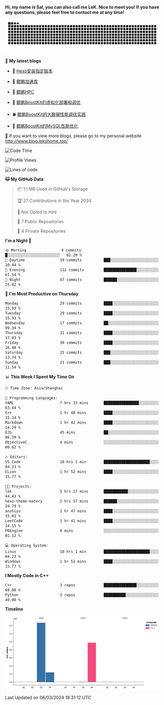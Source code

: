 **Hi, my name is Sal, you can also call me LeK. Nice to meet you! If you have any questions, please feel free to contact me at any time!**

![snake](https://raw.githubusercontent.com/LeKZzzz/LeKZzzz/output/github-contribution-grid-snake.svg)


👀 **My latest blogs**
<!-- BLOG-POST-LIST:START -->
- 🫣 [Hexo安装指定版本](http://www.blog.lekshome.top/2024/03/07/hexo-an-zhuang-zhi-ding-ban-ben/) 

- 🧐 [鲲鹏加速库](http://www.blog.lekshome.top/2024/03/02/kun-peng-jia-su-ku/) 

- 🤖 [鲲鹏HPC](http://www.blog.lekshome.top/2024/03/02/kun-peng-hpc/) 

- 📝 [鲲鹏BoostKit的虚拟化部署和调优](http://www.blog.lekshome.top/2024/03/02/kun-peng-boostkit-de-xu-ni-hua-bu-shu-he-diao-you/) 

- ⛽️ [鲲鹏BoostKit的大数据性能调优实践](http://www.blog.lekshome.top/2024/03/02/kun-peng-boostkit-de-da-shu-ju-xing-neng-diao-you-shi-jian/) 

- 🦣 [鲲鹏BoostKit的MySQL性能优化](http://www.blog.lekshome.top/2024/03/02/kun-peng-boostkit-de-mysql-xing-neng-you-hua/) 
<!-- BLOG-POST-LIST:END -->

🥰 If you want to view more blogs, please go to my personal website http://www.blog.lekshome.top/


<!--START_SECTION:waka-->
![Code Time](http://img.shields.io/badge/Code%20Time-182%20hrs%2044%20mins-blue)

![Profile Views](http://img.shields.io/badge/Profile%20Views-104-blue)

![Lines of code](https://img.shields.io/badge/From%20Hello%20World%20I%27ve%20Written-2.7%20million%20lines%20of%20code-blue)

**🐱 My GitHub Data** 

> 📦 1.1 MB Used in GitHub's Storage 
 > 
> 🏆 27 Contributions in the Year 2024
 > 
> 🚫 Not Opted to Hire
 > 
> 📜 7 Public Repositories 
 > 
> 🔑 4 Private Repositories 
 > 
**I'm a Night 🦉** 

```text
🌞 Morning                4 commits           █░░░░░░░░░░░░░░░░░░░░░░░░   02.20 % 
🌆 Daytime                19 commits          ███░░░░░░░░░░░░░░░░░░░░░░   10.44 % 
🌃 Evening                112 commits         ███████████████░░░░░░░░░░   61.54 % 
🌙 Night                  47 commits          ██████░░░░░░░░░░░░░░░░░░░   25.82 % 
```
📅 **I'm Most Productive on Thursday** 

```text
Monday                   29 commits          ████░░░░░░░░░░░░░░░░░░░░░   15.93 % 
Tuesday                  29 commits          ████░░░░░░░░░░░░░░░░░░░░░   15.93 % 
Wednesday                17 commits          ██░░░░░░░░░░░░░░░░░░░░░░░   09.34 % 
Thursday                 31 commits          ████░░░░░░░░░░░░░░░░░░░░░   17.03 % 
Friday                   30 commits          ████░░░░░░░░░░░░░░░░░░░░░   16.48 % 
Saturday                 25 commits          ███░░░░░░░░░░░░░░░░░░░░░░   13.74 % 
Sunday                   21 commits          ███░░░░░░░░░░░░░░░░░░░░░░   11.54 % 
```


📊 **This Week I Spent My Time On** 

```text
🕑︎ Time Zone: Asia/Shanghai

💬 Programming Languages: 
YAML                     7 hrs 33 mins       ████████████████░░░░░░░░░   63.44 % 
C++                      1 hr 48 mins        ████░░░░░░░░░░░░░░░░░░░░░   15.14 % 
Markdown                 1 hr 42 mins        ████░░░░░░░░░░░░░░░░░░░░░   14.29 % 
EJS                      45 mins             ██░░░░░░░░░░░░░░░░░░░░░░░   06.39 % 
ObjectiveC               4 mins              ░░░░░░░░░░░░░░░░░░░░░░░░░   00.62 % 

🔥 Editors: 
VS Code                  10 hrs 1 min        █████████████████████░░░░   84.23 % 
CLion                    1 hr 52 mins        ████░░░░░░░░░░░░░░░░░░░░░   15.77 % 

🐱‍💻 Projects: 
lek                      5 hrs 17 mins       ███████████░░░░░░░░░░░░░░   44.43 % 
hexo-theme-matery        2 hrs 57 mins       ██████░░░░░░░░░░░░░░░░░░░   24.79 % 
anzhiyu                  1 hr 47 mins        ████░░░░░░░░░░░░░░░░░░░░░   15.01 % 
LeetCode                 1 hr 41 mins        ████░░░░░░░░░░░░░░░░░░░░░   14.15 % 
P6Engine                 8 mins              ░░░░░░░░░░░░░░░░░░░░░░░░░   01.12 % 

💻 Operating System: 
Linux                    10 hrs 1 min        █████████████████████░░░░   84.23 % 
Windows                  1 hr 52 mins        ████░░░░░░░░░░░░░░░░░░░░░   15.77 % 
```

**I Mostly Code in C++** 

```text
C++                      3 repos             ███████████████░░░░░░░░░░   60.00 % 
Python                   2 repos             ██████████░░░░░░░░░░░░░░░   40.00 % 
```



**Timeline**

![Lines of Code chart](https://raw.githubusercontent.com/LeKZzzz/LeKZzzz/master/assets/bar_graph.png)


 Last Updated on 06/03/2024 18:31:12 UTC
<!--END_SECTION:waka-->
